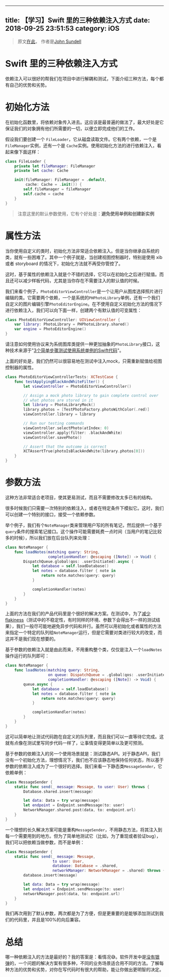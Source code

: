 
---
title: 【学习】Swift 里的三种依赖注入方式
date: 2018-09-25 23:51:53
category: iOS
---

    
    
> 原文[在此](https://www.swiftbysundell.com/posts/different-flavors-of-dependency-injection-in-swift)， 作者是[John Sundell](https://twitter.com/johnsundell) 

# Swift 里的三种依赖注入方式

依赖注入可以很好的帮我们在项目中进行解耦和测试，下面介绍三种方法，每个都有自己的优势和劣势。

# 初始化方法
在初始化函数里，将依赖对象传入进去。这应该是最普遍的做法了，最大好处是它保证我们的对象拥有他们所需要的一切，以便立即完成他们的工作。

假设我们要创建一个 `FileLoader`，它从磁盘读取文件。它有两个依赖，一个是 `FileManager`实例，还有一个是 `Cache`实例。使用初始化方法的进行依赖注入，看起来像下面这样：

```swift
class FileLoader {
    private let fileManager: FileManager
    private let cache: Cache

    init(fileManager: FileManager = .default,
         cache: Cache = .init()) {
        self.fileManager = fileManager
        self.cache = cache
    }
}
```
> 注意这里的默认参数使用，它有个好处是：**避免使用单例和创建新实例**

# 属性方法
当你使用自定义的类时，初始化方法非常适合依赖注入。但是当你继承自系统的类，就有一些困难了。其中一个例子就是，当创建视图控制器时，特别是使用 xib 或者 storyboard 的情况下，初始化方法就不再受你管控了。

这时，基于属性的依赖注入就是个不错的选择，它可以在初始化之后进行赋值。而且还可以减少样板代码，尤其是当你存在不需要注入的默认值的时候。

我们来看个例子，`PhotoEditorViewController`是一个让用户从图库选择照片进行编辑的类。它需要两个依赖，一个是系统的`PHPhotoLibrary`单例，还有一个我们自定义的图片编辑引擎`PhotoEditorEngine`。在不使用自定义初始化方法的情况下进行依赖注入，我们可以向下面一样，创建两个有默认值的可变属性：

```swift
class PhotoEditorViewController: UIViewController {
    var library: PhotoLibrary = PHPhotoLibrary.shared()
    var engine = PhotoEditorEngine()
}
```
请注意如何使用协议来为系统图库类提供一种更加抽象的`PhotoLibrary`接口，这种技术来源于"[3个简单步骤测试使用系统单例的Swift代码](https://www.swiftbysundell.com/posts/testing-swift-code-that-uses-system-singletons-in-3-easy-steps)"。

上面的好处是，我们仍然可以很容易地在测试中注入mock，只需重新赋值给视图控制器的属性。

```swift
class PhotoEditorViewControllerTests: XCTestCase {
    func testApplyingBlackAndWhiteFilter() {
        let viewController = PhotoEditorViewController()

        // Assign a mock photo library to gain complete control over
        // what photos are stored in it
        let library = PhotoLibraryMock()
        library.photos = [TestPhotoFactory.photoWithColor(.red)]
        viewController.library = library

        // Run our testing commands
        viewController.selectPhoto(atIndex: 0)
        viewController.apply(filter: .blackAndWhite)
        viewController.savePhoto()

        // Assert that the outcome is correct
        XCTAssertTrue(photoIsBlackAndWhite(library.photos[0]))
    }
}
```



# 参数方法

这种方法非常适合老项目，使其更易测试，而且不需要修改太多已有的结构。

很多时候我们只需要一次特别的依赖注入，或者在特定条件下模拟它。这时，我们可以创建一个特别的接口，接受一个依赖参数。

举个例子，我们有个`NoteManager`类来管理用户写的所有笔记，然后提供一个基于`query`条件的搜索笔记接口。这个操作可能需要耗费一点时间（当用户的笔记比较多的时候），所以我们放在后台队列来处理：

```swift
class NoteManager {
    func loadNotes(matching query: String,
                   completionHandler: @escaping ([Note]) -> Void) {
        DispatchQueue.global(qos: .userInitiated).async {
            let database = self.loadDatabase()
            let notes = database.filter { note in
                return note.matches(query: query)
            }

            completionHandler(notes)
        }
    }
}
```

上面的方法在我们的产品代码里是个很好的解决方案。在测试中，为了[减少flakiness](https://www.swiftbysundell.com/posts/reducing-flakiness-in-swift-tests)（测试中的不稳定性，有时同样的环境、参数下会得出不一样的测试结果），我们一般尽可能地避免异步代码和并行。虽然可以用初始化或者属性的方法来指定一个特定的队列给`NoteManager`运行，但是它需要对类进行较大的改变，而这并不是我们现在想要的。

基于参数的依赖注入就是由此而来，不用重构整个类，仅仅是注入一个`loadNotes`操作运行的队列即可：

```swift
class NoteManager {
    func loadNotes(matching query: String,
                   on queue: DispatchQueue = .global(qos: .userInitiated),
                   completionHandler: @escaping ([Note]) -> Void) {
        queue.async {
            let database = self.loadDatabase()
            let notes = database.filter { note in
                return note.matches(query: query)
            }

            completionHandler(notes)
        }
    }
}
```

这可以简单地让测试代码跑在自定义的队列里，而且我们可以一直等待它完成。这就有点像在测试里写同步代码一样了，让事情变得更简单以及更可预测。

基于参数的依赖注入的另一个使用场景就是：测试静态API。对于静态API，我们没有一个初始化方法，理想情况下，我们也不应该静态地保持任何状态，所以基于参数的依赖注入成为了一个很好的选择。我们来看一下静态类`MessageSender`，它依赖单例：

```Swift
class MessageSender {
    static func send(_ message: Message, to user: User) throws {
        Database.shared.insert(message)

        let data: Data = try wrap(message)
        let endpoint = Endpoint.sendMessage(to: user)
        NetworkManager.shared.post(data, to: endpoint.url)
    }
}
```

一个理想的长久解决方案可能是重构`MessageSender`，不用静态方法，将其注入到每一个需要用到的地方。但为了简单地测试它（比如，为了重现或者验证bug），我们可以把依赖当做参数，而不是单例：

```Swift
class MessageSender {
    static func send(_ message: Message,
                     to user: User,
                     database: Database = .shared,
                     networkManager: NetworkManager = .shared) throws {
        database.insert(message)

        let data: Data = try wrap(message)
        let endpoint = Endpoint.sendMessage(to: user)
        networkManager.post(data, to: endpoint.url)
    }
}
```

我们再次用到了默认参数，两次都是为了方便，但是更重要的是能够添加测试到我们的代码里，并且是100%的向后兼容。

# 总结

哪一种依赖注入的方法是最好的？我的答案是：看情况😅。软件开发中是[没有银弹](https://zh.wikipedia.org/wiki/%E6%B2%A1%E6%9C%89%E9%93%B6%E5%BC%B9)的，一个问题的解决方案有很多种，不同的业务场景适合用不同的方法。了解每种方法的优势和劣势，对你在写代码时有很大的帮助，能让你做出更明智的决定。